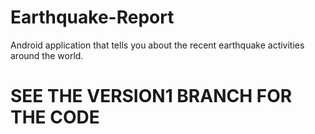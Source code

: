 # Earthquake-Report
Android application that tells you about the recent earthquake activities around the world.
# SEE THE VERSION1 BRANCH FOR THE CODE
